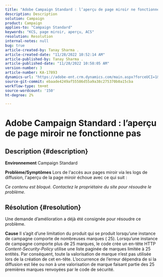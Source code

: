 ```yaml
---
title: "Adobe Campaign Standard : l’aperçu de page miroir ne fonctionne pas"
description: Description
solution: Campaign
product: Campaign
applies-to: "Campaign Standard"
keywords: "KCS, page miroir, aperçu, ACS"
resolution: Resolution
internal-notes: null
bug: true
article-created-by: Tanay Sharma .
article-created-date: "11/28/2022 10:52:14 AM"
article-published-by: Tanay Sharma .
article-published-date: "11/28/2022 10:58:05 AM"
version-number: 3
article-number: KA-17893
dynamics-url: "https://adobe-ent.crm.dynamics.com/main.aspx?forceUCI=1&pagetype=entityrecord&etn=knowledgearticle&id=a545b6b3-0a6f-ed11-9562-6045bd006239"
source-git-commit: ebaade4249af55586d55a9a38c275370b0a15cba
workflow-type: tm+mt
source-wordcount: '150'
ht-degree: 2%

---
```


# Adobe Campaign Standard : l’aperçu de page miroir ne fonctionne pas

## Description {#description}

<b>Environnement</b>
Campaign Standard


<b>Problème/Symptômes</b>
Lors de l&#39;accès aux pages miroir via les logs de diffusion, l&#39;aperçu de la page miroir échoue avec ce qui suit :

*Ce contenu est bloqué. Contactez le propriétaire du site pour résoudre le problème.*


## Résolution {#resolution}


Une demande d’amélioration a déjà été consignée pour résoudre ce problème.


<b>Cause</b>
Il s’agit d’une limitation du produit qui se produit lorsqu’une instance de campagne comporte de nombreuses marques ( 25). Lorsqu’une instance de campagne comporte plus de 25 marques, le code crée un en-tête HTTP *Content-Security-Policy* utilise une liste paginée de marques limitée à 25 entités. Par conséquent, toute la valorisation de marque n’est pas utilisée lors de la création de cet en-tête. L’occurrence de l’erreur dépendra de si la diffusion est liée ou non à une valorisation de marque faisant partie des 25 premières marques renvoyées par le code de sécurité.
